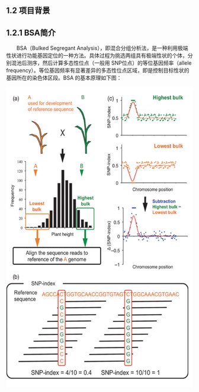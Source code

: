 ## 1.2 项目背景

## 1.2.1 BSA简介

<p>&emsp;&emsp;BSA（Bulked Segregant Analysis），即混合分组分析法，是一种利用极端性状进行功能基因定位的一种方法。具体过程为挑选两组具有极端性状的个体，分别混池后测序，然后计算多态性位点（一般用 SNP位点）的等位基因频率（allele frequency）。等位基因频率有显著差异的多态性位点区域，即是控制目标性状的基因所在的染色体区段。BSA 的基本原理如下图：</p>

![图1 BSA基本原理](../../images/base.png "图1 BSA基本原理")